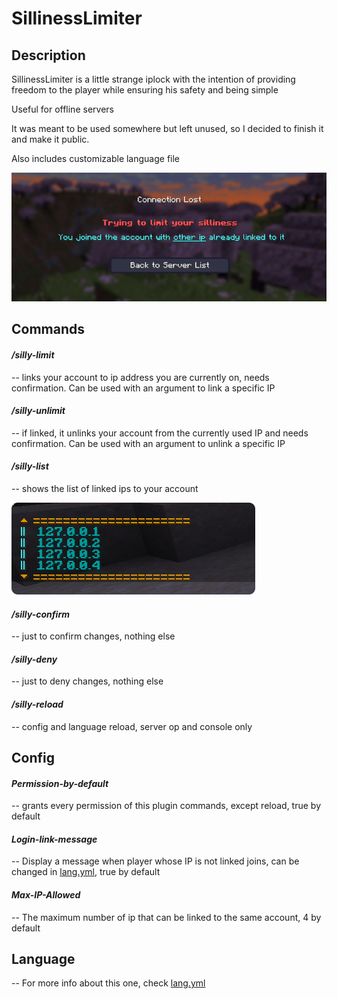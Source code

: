 # **SillinessLimiter**

## Description

SillinessLimiter is a little strange iplock with the intention of providing freedom to the player while ensuring his safety and being simple

Useful for offline servers

It was meant to be used somewhere but left unused, so I decided to finish it and make it public.

Also includes customizable language file

![kick_example.jpg](kick_example.jpg)

## Commands

#### _/silly-limit_ 
-- links your account to ip address you are currently on, needs confirmation. Can be used with an argument to link a specific IP

#### _/silly-unlimit_ 
-- if linked, it unlinks your account from the currently used IP and needs confirmation. Can be used with an argument to unlink a specific IP

#### _/silly-list_ 
-- shows the list of linked ips to your account

![](.README_images/ece83f9d.png)

#### _/silly-confirm_
-- just to confirm changes, nothing else

#### _/silly-deny_
-- just to deny changes, nothing else

#### _/silly-reload_
-- config and language reload, server op and console only

## Config

#### _Permission-by-default_
-- grants every permission of this plugin commands, except reload, true by default

#### _Login-link-message_
-- Display a message when player whose IP is not linked joins, can be changed in [lang.yml](src%2Fmain%2Fresources%2Fdefault%2Flang.yml), true by default

#### _Max-IP-Allowed_
-- The maximum number of ip that can be linked to the same account, 4 by default

## Language
-- For more info about this one, check [lang.yml](src%2Fmain%2Fresources%2Fdefault%2Flang.yml)
